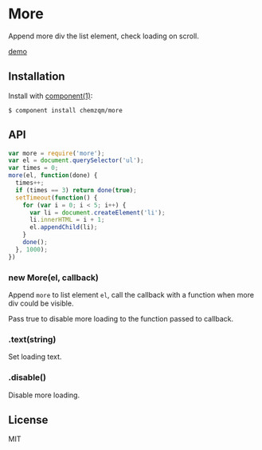 # More

Append more div the list element, check loading on scroll.

[demo](http://chemzqm.github.io/more/)

## Installation

Install with [component(1)](http://component.io):

    $ component install chemzqm/more

## API

```js
var more = require('more');
var el = document.querySelector('ul');
var times = 0;
more(el, function(done) {
  times++;
  if (times == 3) return done(true);
  setTimeout(function() {
    for (var i = 0; i < 5; i++) {
      var li = document.createElement('li');
      li.innerHTML = i + 1;
      el.appendChild(li);
    }
    done();
  }, 1000);
})
```

### new More(el, callback)

Append `more` to list element `el`, call the callback with a function when more div could be visible.

Pass true to disable more loading to the function passed to callback.

### .text(string)

Set loading text.

### .disable()

Disable more loading.

## License

MIT
